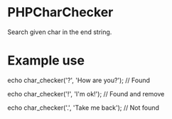 # PHPCharChecker
Search given char in the end string.

# Example use

echo char_checker('?', 'How are you?'); // Found

echo char_checker('!', 'I'm ok!'); // Found and remove

echo char_checker('.', 'Take me back'); // Not found



